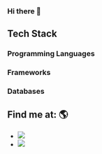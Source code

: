 ### Hi there 👋

## Tech Stack

### Programming Languages
<p>
  
</p>

### Frameworks
<p>
 
</p>

### Databases
<p>
  
</p>

## Find me at: 🌎

* <a href="https://www.linkedin.com/in/aclementem/"><img src="https://img.shields.io/badge/LinkedIn-0077B5?style=for-the-badge&logo=linkedin&logoColor=white" /></a>
* <a href=""><img src="https://img.shields.io/badge/dev.to-0A0A0A?style=for-the-badge&logo=devdotto&logoColor=white" /></a>
